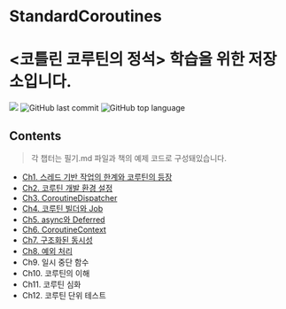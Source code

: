 # StandardCoroutines


# <코틀린 코루틴의 정석> 학습을 위한 저장소입니다.
![](https://img.shields.io/badge/start%20date%20%20-25.1.13-green?style=flat-square&logo=start) ![GitHub last commit](https://img.shields.io/github/last-commit/ichanguk/Standard_Coroutines?style=flat-square) ![GitHub top language](https://img.shields.io/github/languages/top/ichanguk/Standard_Coroutines?color=orange&logo=java&style=flat-square)

## Contents

> 각 챕터는 필기.md 파일과 책의 예제 코드로 구성돼있습니다.

- [Ch1. 스레드 기반 작업의 한계와 코루틴의 등장](https://github.com/ichanguk/Standard_Coroutines/tree/master/app/src/main/java/chapter1)
- [Ch2. 코루틴 개발 환경 설정](https://github.com/ichanguk/Standard_Coroutines/tree/master/app/src/main/java/chapter2)
- [Ch3. CoroutineDispatcher](https://github.com/ichanguk/Standard_Coroutines/tree/master/app/src/main/java/chapter3)
- [Ch4. 코루틴 빌더와 Job](https://github.com/ichanguk/Standard_Coroutines/tree/master/app/src/main/java/chapter4)
- [Ch5. async와 Deferred](https://github.com/ichanguk/Standard_Coroutines/tree/master/app/src/main/java/chapter5)
- [Ch6. CoroutineContext](https://github.com/ichanguk/Standard_Coroutines/tree/master/app/src/main/java/chapter6)
- [Ch7. 구조화된 동시성](https://github.com/ichanguk/Standard_Coroutines/tree/master/app/src/main/java/chapter7)
- [Ch8. 예외 처리](https://github.com/ichanguk/Standard_Coroutines/tree/master/app/src/main/java/chapter8)
- Ch9. 일시 중단 함수
- Ch10. 코루틴의 이해
- Ch11. 코루틴 심화
- Ch12. 코루틴 단위 테스트